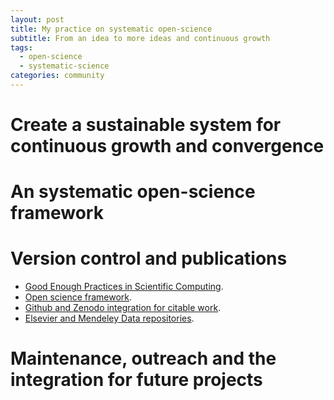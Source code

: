 ```yaml
---
layout: post
title: My practice on systematic open-science
subtitle: From an idea to more ideas and continuous growth
tags:
  - open-science
  - systematic-science
categories: community
---
```


# Create a sustainable system for continuous growth and convergence


# An systematic open-science framework


# Version control and publications
- [Good Enough Practices in Scientific Computing](https://arxiv.org/abs/1609.00037).
- [Open science framework](http://osf.io/).
- [Github and Zenodo integration for citable work](https://guides.github.com/activities/citable-code/).
- [Elsevier and Mendeley Data repositories](https://www.journals.elsevier.com/data-in-brief/policies-and-guidelines/public-repositories-to-store-and-find-data).


# Maintenance, outreach and the integration for future projects
